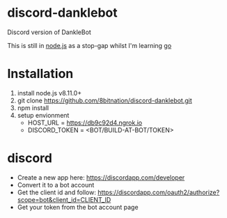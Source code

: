 # discord-danklebot

Discord version of DankleBot

This is still in [node.js](http://nodejs.org) as a stop-gap whilst I'm learning [go](http://golang.org)


# Installation

1. install node.js v8.11.0+
2. git clone https://github.com/8bitnation/discord-danklebot.git
3. npm install
4. setup envionment
    - HOST_URL = https://db9c92d4.ngrok.io
    - DISCORD_TOKEN = <BOT/BUILD-AT-BOT/TOKEN>

# discord

- Create a new app here: https://discordapp.com/developer
- Convert it to a bot account
- Get the client id and follow: https://discordapp.com/oauth2/authorize?scope=bot&client_id=CLIENT_ID
- Get your token from the bot account page
